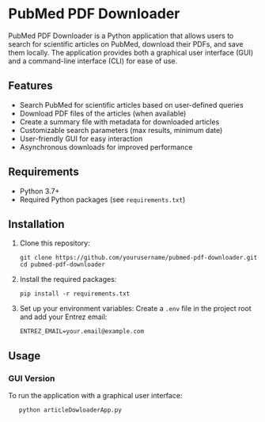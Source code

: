 # PubMed PDF Downloader

PubMed PDF Downloader is a Python application that allows users to search for scientific articles on PubMed, download their PDFs, and save them locally. The application provides both a graphical user interface (GUI) and a command-line interface (CLI) for ease of use.

## Features

- Search PubMed for scientific articles based on user-defined queries
- Download PDF files of the articles (when available)
- Create a summary file with metadata for downloaded articles
- Customizable search parameters (max results, minimum date)
- User-friendly GUI for easy interaction
- Asynchronous downloads for improved performance

## Requirements

- Python 3.7+
- Required Python packages (see `requirements.txt`)

## Installation

1. Clone this repository:
   ```
   git clone https://github.com/yourusername/pubmed-pdf-downloader.git
   cd pubmed-pdf-downloader
   ```

2. Install the required packages:
   ```
   pip install -r requirements.txt
   ```

3. Set up your environment variables:
   Create a `.env` file in the project root and add your Entrez email:
   ```
   ENTREZ_EMAIL=your.email@example.com
   ```

## Usage

### GUI Version

To run the application with a graphical user interface:

```
   python articleDowloaderApp.py
```
